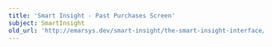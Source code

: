 ```yaml
---
title: 'Smart Insight - Past Purchases Screen'
subject: SmartInsight
old_url: 'http://emarsys.dev/smart-insight/the-smart-insight-interface/smart-insight-past-purchases-screen/'
---
```


<here we document the Past Purchases Screen>
